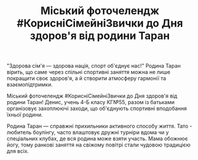 ﻿---
title: "Міський фоточелендж #КорисніСімейніЗвички до Дня здоров'я від родини Таран"
---

"Здорова сім'я — здорова нація, спорт об'єднує нас!" Родина Таран вірить, що саме через спільні спортивні заняття можна не лише покращити своє здоров'я, а й створити атмосферу гармонії та взаємопідтримки.

Міський фоточелендж #КорисніСімейніЗвички до Дня здоров'я від родини Таран! Денис, учень 4-Б класу КГ№55, разом із батьками організовує захоплюючі заходи, що об'єднують спортивні вподобання їхньої родини.

Родина Таран — справжні прихильники активного способу життя. Тато - любитель боулінгу, часто влаштовує дружні турніри вдома чи у спеціальних клубах, де вся родина може взяти участь. Мама обожнює йогу, тому ранкові заняття на свіжому повітрі стали чудовою традицією для всіх.

<slideshow />
